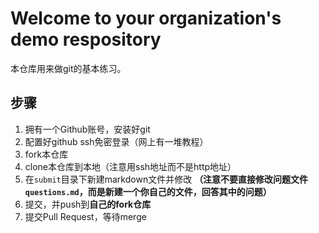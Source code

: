 # Welcome to your organization's demo respository

本仓库用来做git的基本练习。

## 步骤

1. 拥有一个Github账号，安装好git
2. 配置好github ssh免密登录（网上有一堆教程）
3. fork本仓库
4. clone本仓库到本地（注意用ssh地址而不是http地址）
5. 在`submit`目录下新建markdown文件并修改 **（注意不要直接修改问题文件`questions.md`，而是新建一个你自己的文件，回答其中的问题）**
6. 提交，并push到**自己的fork仓库**
7. 提交Pull Request，等待merge
